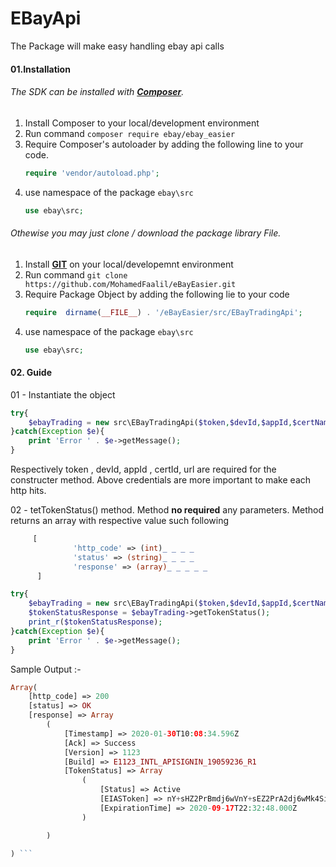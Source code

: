 # EBayApi
The Package will make easy handling ebay api calls

#### 01.Installation
###### The SDK can be installed with [**Composer**](https://getcomposer.org/).

1. Install Composer to your local/development environment 
2. Run command
    `composer require ebay/ebay_easier`
3. Require Composer's autoloader by adding the following line to your code.
    ```php
    require 'vendor/autoload.php';
   ```
4. use namespace of the package `ebay\src`  
    ```php
   use ebay\src;
   ``` 
###### Othewise you may just clone / download the package library File.

01. Install [**GIT**](https://git-scm.com/downloads) on your local/developemnt environment
02. Run command 
    `git clone https://github.com/MohamedFaalil/eBayEasier.git`
03. Require Package Object by adding the following lie to your code
    ```php
    require  dirname(__FILE__) . '/eBayEasier/src/EBayTradingApi';
    ```    
04. use namespace of the package `ebay\src`  
     ```php
    use ebay\src;
    ```    


#### 02. Guide

01 - Instantiate the object 
```php
try{
    $ebayTrading = new src\EBayTradingApi($token,$devId,$appId,$certName,$url);
}catch(Exception $e){
    print 'Error ' . $e->getMessage();
}
```
Respectively token , devId, appId , certId, url are required for the constructer method. Above credentials are more important to make each http hits.

02 - tetTokenStatus() method.
 Method **no required** any parameters.
 Method returns an array with respective value such following
 ```php
      [
               'http_code' => (int)_ _ _ _
               'status' => (string)_ _ _ _
               'response' => (array)_ _ _ _ _
       ]
```

```php
try{
    $ebayTrading = new src\EBayTradingApi($token,$devId,$appId,$certName,$url);
    $tokenStatusResponse = $ebayTrading->getTokenStatus();
    print_r($tokenStatusResponse);
}catch(Exception $e){
    print 'Error ' . $e->getMessage();
}

``` 

Sample Output :-
```php
Array(
    [http_code] => 200
    [status] => OK
    [response] => Array
        (
            [Timestamp] => 2020-01-30T10:08:34.596Z
            [Ack] => Success
            [Version] => 1123
            [Build] => E1123_INTL_APISIGNIN_19059236_R1
            [TokenStatus] => Array
                (
                    [Status] => Active
                    [EIASToken] => nY+sHZ2PrBmdj6wVnY+sEZ2PrA2dj6wMk4SiCpeCoAydj6x9nY+seQ==
                    [ExpirationTime] => 2020-09-17T22:32:48.000Z
                )

        )

) ```




